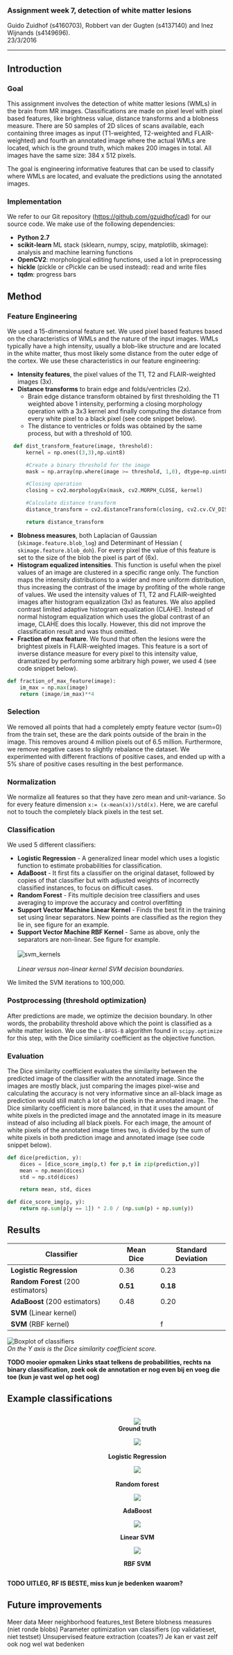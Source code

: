 

### Assignment week 7, detection of white matter lesions

Guido Zuidhof (s4160703), Robbert van der Gugten (s4137140) and Inez Wijnands (s4149696).  
23/3/2016

----
## Introduction

### Goal
This assignment involves the detection of white matter lesions (WMLs) in the brain from MR images. Classifications are made on pixel level with pixel based features, like brightness value, distance transforms and a blobness measure. There are 50 samples of 2D slices of scans available, each containing three images as input (T1-weighted, T2-weighted and FLAIR-weighted) and fourth an annotated image where the actual WMLs are located, which is the ground truth, which makes 200 images in total. All images have the same size: 384 x 512 pixels.

The goal is engineering informative features that can be used to classify where WMLs are located, and evaluate the predictions using the annotated images.

### Implementation
We refer to our Git repository (https://github.com/gzuidhof/cad) for our source code. We make use of the following dependencies:
* **Python 2.7**
* **scikit-learn** ML stack (sklearn, numpy, scipy, matplotlib, skimage): analysis and machine learning functions
* **OpenCV2**: morphological editing functions, used a lot in preprocessing
* **hickle** (pickle or cPickle can be used instead): read and write files
* **tqdm**: progress bars

## Method

### Feature Engineering
We used a 15-dimensional feature set. We used pixel based features based on the characteristics of WMLs and the nature of the input images. WMLs typically have a high intensity, usually a blob-like structure and are located in the white matter, thus most likely some distance from the outer edge of the cortex. We use these characteristics in our feature engineering:

* **Intensity features**, the pixel values of the T1, T2 and FLAIR-weighted images (3x).
* **Distance transforms** to brain edge and folds/ventricles (2x).
  * Brain edge distance transform obtained by first thresholding the T1 weighted above 1 intensity, performing a closing morphology operation with a 3x3 kernel and finally computing the distance from every white pixel to a black pixel (see code snippet below).
  * The distance to ventricles or folds was obtained by the same process, but with a threshold of 100.

```python
  def dist_transform_feature(image, threshold):
      kernel = np.ones((3,3),np.uint8)

      #Create a binary threshold for the image
      mask = np.array(np.where(image >= threshold, 1,0), dtype=np.uint8)

      #Closing operation
      closing = cv2.morphologyEx(mask, cv2.MORPH_CLOSE, kernel)

      #Calculate distance transform
      distance_transform = cv2.distanceTransform(closing, cv2.cv.CV_DIST_L2,5)

      return distance_transform
```
* **Blobness measures**, both Laplacian of Gaussian (`skimage.feature.blob_log`) and Determinant of Hessian ( `skimage.feature.blob_doh`). For every pixel the value of this feature is set to the size of the blob the pixel is part of (6x).
* **Histogram equalized intensities**. This function is useful when the pixel values of an image are clustered in a specific range only. The function maps the intensity distributions to a wider and more uniform distribution, thus increasing the contrast of the image by profiting of the whole range of values. We used the intensity values of T1, T2 and FLAIR-weighted images after histogram equalization (3x) as features. We also applied contrast limited adaptive histogram equalization (CLAHE). Instead of normal histogram equalization which uses the global contrast of an image, CLAHE does this locally. However, this did not improve the classification result and was thus omitted.
* **Fraction of max feature**. We found that often the lesions were the brightest pixels in FLAIR-weighted images. This feature is a sort of inverse distance measure for every pixel to this intensity value, dramatized by performing some arbitrary high power, we used 4 (see code snippet below).  

```python
def fraction_of_max_feature(image):
    im_max = np.max(image)
    return (image/im_max)**4
```

### Selection
We removed all points that had a completely empty feature vector (sum=0) from the train set, these are the dark points outside of the brain in the image. This removes around 4 million pixels out of 6.5 million. Furthermore, we remove negative cases to slightly rebalance the dataset. We experimented with different fractions of positive cases, and ended up with a 5% share of positive cases resulting in the best performance.

### Normalization
We normalize all features so that they have zero mean and unit-variance. So for every feature dimension `x:= (x-mean(x))/std(x)`. Here, we are careful not to touch the completely black pixels in the test set.

### Classification
We used 5 different classifiers:

* **Logistic Regression** - A generalized linear model which uses a logistic function to estimate probabilities for classification.
* **AdaBoost** - It first fits a classifier on the original dataset, followed by copies of that classifier but with adjusted weights of incorrectly classified instances, to focus on difficult cases.
* **Random Forest** - Fits multiple decision tree classifiers and uses averaging to improve the accuracy and control overfitting
* **Support Vector Machine Linear Kernel** - Finds the best fit in the training set using linear separators. New points are classified as the region they lie in, see figure for an example.
* **Support Vector Machine RBF Kernel** - Same as above, only the separators are non-linear. See figure for example.  <br><br>
  ![svm_kernels](svm_kernels.jpg) <br>  
  *Linear versus non-linear kernel SVM decision boundaries.*

We limited the SVM iterations to 100,000.

### Postprocessing (threshold optimization)
After predictions are made, we optimize the decision boundary. In other words, the probability threshold above which the point is classified as a white matter lesion. We use the `L-BFGS-B` algorithm found in `scipy.optimize` for this step, with the Dice similarity coefficient as the objective function.

### Evaluation
The Dice similarity coefficient evaluates the similarity between the predicted image of the classifier with the annotated image. Since the images are mostly black, just comparing the images pixel-wise and calculating the accuracy is not very informative since an all-black image as prediction would still match a lot of the pixels in the annotated image. The Dice similarity coefficient is more balanced, in that it uses the amount of white pixels in the predicted image and the annotated image in its measure instead of also including all black pixels. For each image, the amount of white pixels of the annotated image times two, is divided by the sum of white pixels in both prediction image and annotated image (see code snippet below).
```python
def dice(prediction, y):
    dices = [dice_score_img(p,t) for p,t in zip(prediction,y)]
    mean = np.mean(dices)
    std = np.std(dices)

    return mean, std, dices

def dice_score_img(p, y):
    return np.sum(p[y == 1]) * 2.0 / (np.sum(p) + np.sum(y))
```

## Results

| Classifier                         | Mean Dice | Standard Deviation |
|------------------------------------|-----------|--------------------|
| **Logistic Regression**            | 0.36      | 0.23               |
| **Random Forest** (200 estimators) | **0.51**      | **0.18**               |
| **AdaBoost** (200 estimators)      | 0.48      | 0.20               |
| **SVM** (Linear kernel)            |           |                    |
| **SVM** (RBF kernel)               |           |                f   |

![Boxplot of classifiers](boxplot.png)  <br>
*On the Y axis is the Dice similarity coefficient score.*

**TODO mooier opmaken**
**Links staat telkens de probabilities, rechts na binary classification, zoek ook de annotation er nog even bij en voeg die toe (kun je vast wel op het oog)**
## Example classifications

<div id="wrapper" style="text-align: center">   
<div align="center" style="width:600px; display: inline-block; ">
<p align="center">

<img src="true.png"/><br>
<b>Ground truth</b>

<img src="logreg.png"/><br>   
<b>Logistic Regression</b>

<img src="rf200.png"/><br>    
<b>Random forest</b>

<img src="ada200.png"/><br>

<b>AdaBoost</b>

<img src="svmlinear.png"/><br>  

<b>Linear SVM</b>

<img src="svmrbf.png"/><br>  

<b>RBF SVM</b>

</p>
</div>
</div>




**TODO UITLEG, RF IS BESTE, miss kun je bedenken waarom?**

## Future improvements
Meer data
Meer neighborhood features_test
Betere blobness measures (niet ronde blobs)
Parameter optimization van classifiers (op validatieset, niet testset)
Unsupervised feature extraction (coates?)
Je kan er vast zelf ook nog wel wat bedenken
